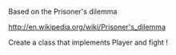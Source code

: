 Based on the Prisoner's dilemma

http://en.wikipedia.org/wiki/Prisoner's_dilemma

Create a class that implements Player and fight !
